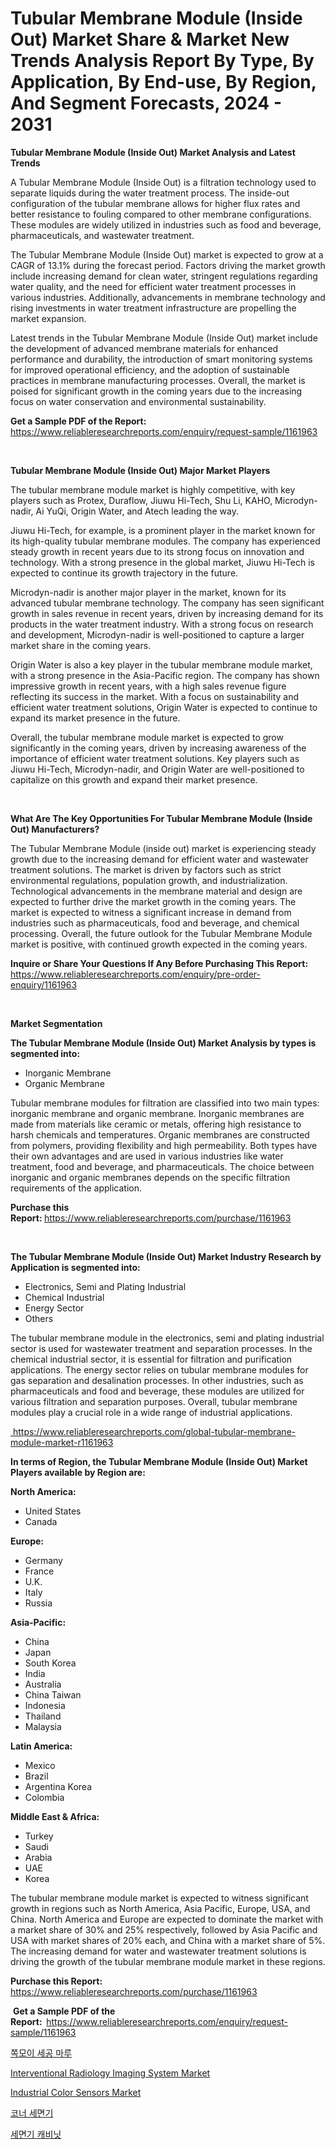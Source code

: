 <p><h1>Tubular Membrane Module (Inside Out) Market Share & Market New Trends Analysis Report By Type, By Application, By End-use, By Region, And Segment Forecasts, 2024 - 2031</h1></p><p><strong>Tubular Membrane Module (Inside Out) Market Analysis and Latest Trends</strong></p>
<p><p>A Tubular Membrane Module (Inside Out) is a filtration technology used to separate liquids during the water treatment process. The inside-out configuration of the tubular membrane allows for higher flux rates and better resistance to fouling compared to other membrane configurations. These modules are widely utilized in industries such as food and beverage, pharmaceuticals, and wastewater treatment.</p><p>The Tubular Membrane Module (Inside Out) market is expected to grow at a CAGR of 13.1% during the forecast period. Factors driving the market growth include increasing demand for clean water, stringent regulations regarding water quality, and the need for efficient water treatment processes in various industries. Additionally, advancements in membrane technology and rising investments in water treatment infrastructure are propelling the market expansion.</p><p>Latest trends in the Tubular Membrane Module (Inside Out) market include the development of advanced membrane materials for enhanced performance and durability, the introduction of smart monitoring systems for improved operational efficiency, and the adoption of sustainable practices in membrane manufacturing processes. Overall, the market is poised for significant growth in the coming years due to the increasing focus on water conservation and environmental sustainability.</p></p>
<p><strong>Get a Sample PDF of the Report:&nbsp;</strong> <a href="https://www.reliableresearchreports.com/enquiry/request-sample/1161963">https://www.reliableresearchreports.com/enquiry/request-sample/1161963</a></p>
<p>&nbsp;</p>
<p><strong>Tubular Membrane Module (Inside Out) Major Market Players</strong></p>
<p><p>The tubular membrane module market is highly competitive, with key players such as Protex, Duraflow, Jiuwu Hi-Tech, Shu Li, KAHO, Microdyn-nadir, Ai YuQi, Origin Water, and Atech leading the way. </p><p>Jiuwu Hi-Tech, for example, is a prominent player in the market known for its high-quality tubular membrane modules. The company has experienced steady growth in recent years due to its strong focus on innovation and technology. With a strong presence in the global market, Jiuwu Hi-Tech is expected to continue its growth trajectory in the future.</p><p>Microdyn-nadir is another major player in the market, known for its advanced tubular membrane technology. The company has seen significant growth in sales revenue in recent years, driven by increasing demand for its products in the water treatment industry. With a strong focus on research and development, Microdyn-nadir is well-positioned to capture a larger market share in the coming years.</p><p>Origin Water is also a key player in the tubular membrane module market, with a strong presence in the Asia-Pacific region. The company has shown impressive growth in recent years, with a high sales revenue figure reflecting its success in the market. With a focus on sustainability and efficient water treatment solutions, Origin Water is expected to continue to expand its market presence in the future.</p><p>Overall, the tubular membrane module market is expected to grow significantly in the coming years, driven by increasing awareness of the importance of efficient water treatment solutions. Key players such as Jiuwu Hi-Tech, Microdyn-nadir, and Origin Water are well-positioned to capitalize on this growth and expand their market presence.</p></p>
<p>&nbsp;</p>
<p><strong>What Are The Key Opportunities For Tubular Membrane Module (Inside Out) Manufacturers?</strong></p>
<p><p>The Tubular Membrane Module (inside out) market is experiencing steady growth due to the increasing demand for efficient water and wastewater treatment solutions. The market is driven by factors such as strict environmental regulations, population growth, and industrialization. Technological advancements in the membrane material and design are expected to further drive the market growth in the coming years. The market is expected to witness a significant increase in demand from industries such as pharmaceuticals, food and beverage, and chemical processing. Overall, the future outlook for the Tubular Membrane Module market is positive, with continued growth expected in the coming years.</p></p>
<p><strong>Inquire or Share Your Questions If Any Before Purchasing This Report:</strong> <a href="https://www.reliableresearchreports.com/enquiry/pre-order-enquiry/1161963">https://www.reliableresearchreports.com/enquiry/pre-order-enquiry/1161963</a></p>
<p>&nbsp;</p>
<p><strong>Market Segmentation</strong></p>
<p><strong>The Tubular Membrane Module (Inside Out) Market Analysis by types is segmented into:</strong></p>
<p><ul><li>Inorganic Membrane</li><li>Organic Membrane</li></ul></p>
<p><p>Tubular membrane modules for filtration are classified into two main types: inorganic membrane and organic membrane. Inorganic membranes are made from materials like ceramic or metals, offering high resistance to harsh chemicals and temperatures. Organic membranes are constructed from polymers, providing flexibility and high permeability. Both types have their own advantages and are used in various industries like water treatment, food and beverage, and pharmaceuticals. The choice between inorganic and organic membranes depends on the specific filtration requirements of the application.</p></p>
<p><strong>Purchase this Report:&nbsp;</strong><a href="https://www.reliableresearchreports.com/purchase/1161963">https://www.reliableresearchreports.com/purchase/1161963</a></p>
<p>&nbsp;</p>
<p><strong>The Tubular Membrane Module (Inside Out) Market Industry Research by Application is segmented into:</strong></p>
<p><ul><li>Electronics, Semi and Plating Industrial</li><li>Chemical Industrial</li><li>Energy Sector</li><li>Others</li></ul></p>
<p><p>The tubular membrane module in the electronics, semi and plating industrial sector is used for wastewater treatment and separation processes. In the chemical industrial sector, it is essential for filtration and purification applications. The energy sector relies on tubular membrane modules for gas separation and desalination processes. In other industries, such as pharmaceuticals and food and beverage, these modules are utilized for various filtration and separation purposes. Overall, tubular membrane modules play a crucial role in a wide range of industrial applications.</p></p>
<p><a href="https://www.reliableresearchreports.com/global-tubular-membrane-module-market-r1161963">&nbsp;https://www.reliableresearchreports.com/global-tubular-membrane-module-market-r1161963</a></p>
<p><strong>In terms of Region, the Tubular Membrane Module (Inside Out) Market Players available by Region are:</strong></p>
<p>
    <p> <strong> North America: </strong>
        <ul>
            <li>United States</li>
            <li>Canada</li>
        </ul>
        </p> 
    <p> <strong> Europe: </strong>
        <ul>
            <li>Germany</li>
            <li>France</li>
            <li>U.K.</li>
            <li>Italy</li>
            <li>Russia</li>
        </ul>
        </p> 
    <p> <strong> Asia-Pacific: </strong>
        <ul>
            <li>China</li>
            <li>Japan</li>
            <li>South Korea</li>
            <li>India</li>
            <li>Australia</li>
            <li>China Taiwan</li>
            <li>Indonesia</li>
            <li>Thailand</li>
            <li>Malaysia</li>
        </ul>
        </p> 
    <p> <strong> Latin America: </strong>
        <ul>
            <li>Mexico</li>
            <li>Brazil</li>
            <li>Argentina Korea</li>
            <li>Colombia</li>
        </ul>
        </p> 
    <p> <strong> Middle East & Africa: </strong>
        <ul>
            <li>Turkey</li>
            <li>Saudi</li>
            <li>Arabia</li>
            <li>UAE</li>
            <li>Korea</li>
        </ul>
    </p>
    </p>
<p><p>The tubular membrane module market is expected to witness significant growth in regions such as North America, Asia Pacific, Europe, USA, and China. North America and Europe are expected to dominate the market with a market share of 30% and 25% respectively, followed by Asia Pacific and USA with market shares of 20% each, and China with a market share of 5%. The increasing demand for water and wastewater treatment solutions is driving the growth of the tubular membrane module market in these regions.</p></p>
<p><strong>Purchase this Report: </strong><a href="https://www.reliableresearchreports.com/purchase/1161963">https://www.reliableresearchreports.com/purchase/1161963</a></p>
<p>&nbsp;<strong>Get a Sample PDF of the Report:&nbsp;&nbsp;</strong><a href="https://www.reliableresearchreports.com/enquiry/request-sample/1161963">https://www.reliableresearchreports.com/enquiry/request-sample/1161963</a></p>
<p><strong></strong></p>
<p><p><a href="https://medium.com/@joespinka88967/2024%EB%85%84%EB%B6%80%ED%84%B0-2031%EB%85%84%EA%B9%8C%EC%A7%80%EC%9D%98-%ED%8C%8C%EC%BC%93-%EB%B0%94%EB%8B%A5-%EC%8B%9C%EC%9E%A5%EC%9D%98-%EC%8B%A0%ED%9D%A5-%ED%8A%B8%EB%A0%8C%EB%93%9C%EC%99%80-%EB%AF%B8%EB%9E%98-%EC%A0%84%EB%A7%9D-d498efe6d5f9">쪽모이 세공 마루</a></p><p><a href="https://github.com/thomasBaker655/Market-Research-Report-List-1/blob/main/interventional-radiology-imaging-system-market.md">Interventional Radiology Imaging System Market</a></p><p><a href="https://medium.com/@stephaniewynterk145/global-industrial-color-sensors-market-is-projected-to-grow-at-a-cagr-of-7-2-ea30870bbff0">Industrial Color Sensors Market</a></p><p><a href="https://github.com/kein8762/Market-Research-Report-List-3/blob/main/330870676232.md">코너 세면기</a></p><p><a href="https://github.com/erwindropdead54/Market-Research-Report-List-2/blob/main/231718676233.md">세면기 캐비닛</a></p></p>
